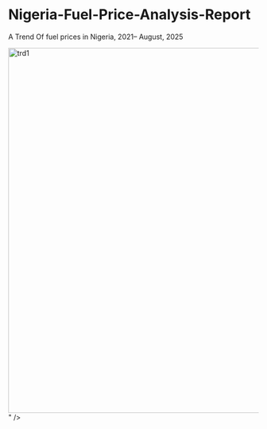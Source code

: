 # Nigeria-Fuel-Price-Analysis-Report
A Trend Of fuel prices in Nigeria, 2021– August, 2025

<img width="1278" height="734" alt="trd1" src="https://github.com/user-attachments/assets/4933f021-50b7-40a4-9ca4-59e70e3ae1f7" />
" />
